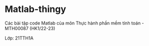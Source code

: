 # Matlab-thingy

Các bài tập code Matlab của môn Thực hành phần mềm tính toán - MTH00087 (HK1/22-23)

Lớp: 21TTH1A
